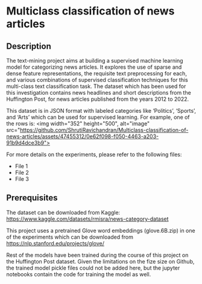 # Multiclass classification of news articles

## Description

The text-mining project aims at building a supervised machine learning model for categorizing news articles. It explores the use of sparse and dense feature representations, the requisite text preprocessing for each, and various combinations of supervised classification techniques for this multi-class text classification task. The dataset
which has been used for this investigation contains news headlines and short descriptions from the Huffington Post, for news articles published from the years 2012 to 2022.

This dataset is in JSON format with labeled categories like ‘Politics’, ‘Sports’, and ‘Arts’ which can be used for supervised learning. For example, one of the rows is:
<img width="352" height="500", alt="image" src="https://github.com/ShrutiRavichandran/Multiclass-classification-of-news-articles/assets/47455312/0e62f098-f050-4463-a203-91b9d4dce3b9">


For more details on the experiments, please refer to the following files:
- File 1
- File 2
- File 3

## Prerequisites
The dataset can be downloaded from Kaggle: https://www.kaggle.com/datasets/rmisra/news-category-dataset

This project uses a pretrained Glove word embeddings (glove.6B.zip) in one of the experiments which can be downloaded from https://nlp.stanford.edu/projects/glove/ 

Rest of the models have been trained during the course of this project on the Huffington Post dataset. Given the limitations on the fize size on Github, the trained model pickle files could not be added here, but the jupyter notebooks contain the code for training the model as well.

